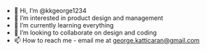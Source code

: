 - 👋 Hi, I’m @kkgeorge1234
- 👀 I’m interested in product design and management
- 🌱 I’m currently learning everything
- 💞️ I’m looking to collaborate on design and coding
- 📫 How to reach me - email me at george.katticaran@gmail.com

<!---
kkgeorge1234/kkgeorge1234 is a ✨ special ✨ repository because its `README.md` (this file) appears on your GitHub profile.
You can click the Preview link to take a look at your changes.
--->
